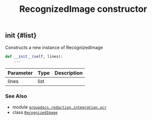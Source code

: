 ﻿---
title: RecognizedImage constructor
second_title: GroupDocs.Redaction for Python via .NET API References
description: 
type: docs
url: /python-net/groupdocs.redaction.integration.ocr/recognizedimage/__init__/
is_root: false
weight: 10
---

## __init__ {#list}

Constructs a new instance of RecognizedImage



```python
def __init__(self, lines):
    ...
```


| Parameter | Type | Description |
| :- | :- | :- |
| lines | list |  |



### See Also
* module [`groupdocs.redaction.integration.ocr`](../../)
* class [`RecognizedImage`](/redaction/python-net/groupdocs.redaction.integration.ocr/recognizedimage)
